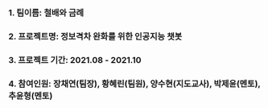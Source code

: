 ### 1. 팀이름: 철배와 금례

### 2. 프로젝트명: 정보격차 완화를 위한 인공지능 챗봇

### 3. 프로젝트 기간: 2021.08 - 2021.10

### 4. 참여인원: 장채연(팀장), 황혜린(팀원), 양수현(지도교사), 박제윤(멘토), 추윤형(멘토)
